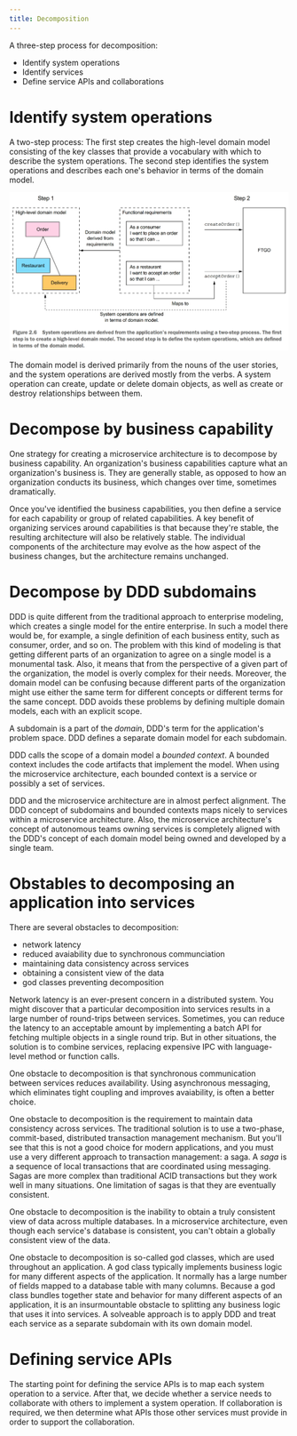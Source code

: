 ```yaml
---
title: Decomposition
---
```


A three-step process for decomposition:
- Identify system operations
- Identify services
- Define service APIs and collaborations

# Identify system operations
A two-step process: The first step creates the high-level domain model consisting of the key classes that provide a vocabulary with which to describe the system operations. The second step identifies the system operations and describes each one's behavior in terms of the domain model.

![identify system operations](/assets/images/microservices_patterns/identify-system-operations.jpg)

The domain model is derived primarily from the nouns of the user stories, and the system operations are derived mostly from the verbs. A system operation can create, update or delete domain objects, as well as create or destroy relationships between them.

# Decompose by business capability
One strategy for creating a microservice architecture is to decompose by business capability. An organization's business capabilities capture what an organization's business is. They are generally stable, as opposed to how an organization conducts its business, which changes over time, sometimes dramatically.

Once you've identified the business capabilities, you then define a service for each capability or group of related capabilities. A key benefit of organizing services around capabilities is that because they're stable, the resulting architecture will also be relatively stable. The individual components of the architecture may evolve as the how aspect of the business changes, but the architecture remains unchanged.

# Decompose by DDD subdomains
DDD is quite different from the traditional approach to enterprise modeling, which creates a single model for the entire enterprise. In such a model there would be, for example, a single definition of each business entity, such as consumer, order, and so on. The problem with this kind of modeling is that getting different parts of an organization to agree on a single model is a monumental task. Also, it means that from the perspective of a given part of the organization, the model is overly complex for their needs. Moreover, the domain model can be confusing because different parts of the organization might use either the same term for different concepts or different terms for the same concept. DDD avoids these problems by defining multiple domain models, each with an explicit scope.

A subdomain is a part of the *domain*, DDD's term for the application's problem space. DDD defines a separate domain model for each subdomain. 

DDD calls the scope of a domain model a *bounded context*. A bounded context includes the code artifacts that implement the model. When using the microservice architecture, each bounded context is a service or possibly a set of services.

DDD and the microservice architecture are in almost perfect alignment. The DDD concept of subdomains and bounded contexts maps nicely to services within a microservice architecture. Also, the microservice architecture's concept of autonomous teams owning services is completely aligned with the DDD's concept of each domain model being owned and developed by a single team.

# Obstables to decomposing an application into services
There are several obstacles to decomposition:
- network latency
- reduced avaiability due to synchronous communciation
- maintaining data consistency across services
- obtaining a consistent view of the data
- god classes preventing decomposition

Network latency is an ever-present concern in a distributed system. You might discover that a particular decomposition into services results in a large number of round-trips between services. Sometimes, you can reduce the latency to an acceptable amount by implementing a batch API for fetching multiple objects in a single round trip. But in other situations, the solution is to combine services, replacing expensive IPC with language-level method or function calls.

One obstacle to decomposition is that synchronous communication between services reduces availability. Using asynchronous messaging, which eliminates tight coupling and improves avaiability, is often a better choice.

One obstacle to decomposition is the requirement to maintain data consistency across services. The traditional solution is to use a two-phase, commit-based, distributed transaction management mechanism. But you'll see that this is not a good choice for modern applications, and you must use a very different approach to transaction management: a saga. A *saga* is a sequence of local transactions that are coordinated using messaging. Sagas are more complex than traditional ACID transactions but they work well in many situations. One limitation of sagas is that they are eventually consistent.

One obstacle to decomposition is the inability to obtain a truly consistent view of data across multiple databases. In a microservice architecture, even though each service's database is consistent, you can't obtain a globally consistent view of the data.

One obstacle to decomposition is so-called god classes, which are used throughout an application. A god class typically implements business logic for many different aspects of the application. It normally has a large number of fields mapped to a database table with many columns. Because a god class bundles together state and behavior for many different aspects of an application, it is an insurmountable obstacle to splitting any business logic that uses it into services. A solveable approach is to apply DDD and treat each service as a separate subdomain with its own domain model.

# Defining service APIs
The starting point for defining the service APIs is to map each system operation to a service. After that, we decide whether a service needs to collaborate with others to implement a system operation. If collaboration is required, we then determine what APIs those other services must provide in order to support the collaboration.